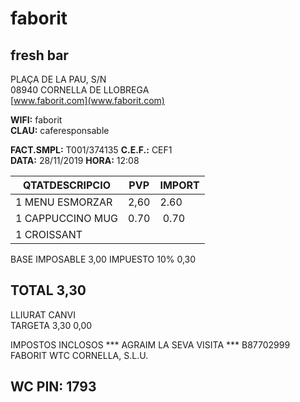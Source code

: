 # faborit  
## fresh bar  

PLAÇA DE LA PAU, S/N  
08940 CORNELLA DE LLOBREGA  
[www.faborit.com](www.faborit.com)  

**WIFI:** faborit  
**CLAU:** caferesponsable  

**FACT.SMPL:** T001/374135
**C.E.F.:** CEF1  
**DATA:** 28/11/2019
**HORA:** 12:08  

| **QTATDESCRIPCIO** | **PVP** | **IMPORT** |
|---|---|---|
| 1 MENU ESMORZAR | 2,60 | 2.60 |
| 1 CAPPUCCINO MUG | 0.70 | 0.70 |
| 1 CROISSANT |||

BASE IMPOSABLE 3,00
IMPUESTO 10% 0,30

## TOTAL 3,30  
LLIURAT CANVI  
TARGETA 3,30 0,00  

IMPOSTOS INCLOSOS
\*\*\* AGRAIM LA SEVA VISITA \*\*\*
B87702999 FABORIT WTC CORNELLA, S.L.U.  

## WC PIN: 1793  
